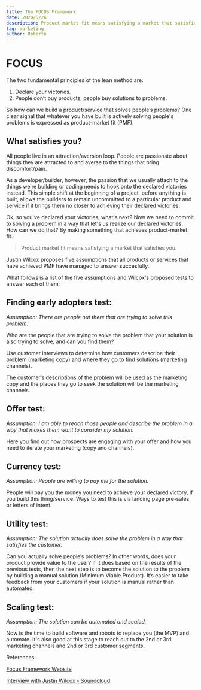 ```yaml
---
title: The FOCUS Framework
date: 2020/5/26
description: Product market fit means satisfying a market that satisfies you.
tag: marketing
author: Roberto
---
```


# FOCUS

The two fundamental principles of the lean method are:

1. Declare your victories.
2. People don’t buy products, people buy solutions to problems.

So how can we build a product/service that solves people’s problems? One clear signal that whatever you have built is actively solving people's problems is expressed as product-market fit (PMF).

## What satisfies you?

All people live in an attraction/aversion loop. People are passionate about things they are attracted to and averse to the things that bring discomfort/pain.

As a developer/builder, however, the passion that we usually attach to the things we're building or coding needs to hook onto the declared victories instead. This simple shift at the beginning of a project, before anything is built, allows the builders to remain uncommitted to a particular product and service if it brings them no closer to achieving their declared victories.

Ok, so you've declared your victories, what's next? Now we need to commit to solving a problem in a way that let's us realize our declared victories. How can we do that? By making something that achieves product-market fit.

> Product market fit means satisfying a market that satisfies you.

Justin Wilcox proposes five assumptions that all products or services that have achieved PMF have managed to answer succesfully. 

What follows is a list of the five assumptions and Wilcox's proposed tests to answer each of them:

## Finding early adopters test:

_Assumption: There are people out there that are trying to solve this problem._

Who are the people that are trying to solve the problem that your solution is also trying to solve, and can you find them?

Use customer interviews to determine how customers describe their problem (marketing copy) and where they go to find solutions (marketing channels).

The customer’s descriptions of the problem will be used as the marketing copy and the places they go to seek the solution will be the marketing channels.

## Offer test:

_Assumption: I am able to reach those people and describe the problem in a way that makes them want to consider my solution._

Here you find out how prospects are engaging with your offer and how you need to iterate your marketing (copy and channels).

## Currency test:

_Assumption: People are willing to pay me for the solution._

People will pay you the money you need to achieve your declared victory, if you build this thing/service. Ways to test this is via landing page pre-sales or letters of intent.

## Utility test:

_Assumption: The solution actually does solve the problem in a way that satisfies the customer._

Can you actually solve people’s problems? In other words, does your product provide value to the user? If it does based on the results of the previous tests, then the next step is to become the solution to the problem by building a manual solution (Minimum Viable Product). It’s easier to take feedback from your customers if your solution is manual rather than automated.

## Scaling test:

_Assumption: The solution can be automated and scaled._

Now is the time to build software and robots to replace you (the MVP) and automate. It's also good at this stage to reach out to the 2nd or 3rd marketing channels and 2nd or 3rd customer segments.

References:

[Focus Framework Website][focus-framework]

[Interview with Justin Wilcox - Soundcloud][ff-soundcloud]

[focus-framework]: https://thefocusframework.com/
[ff-soundcloud]: https://soundcloud.com/lean-startup/the-5-experiments-you-need-to-find-product-market-fit
